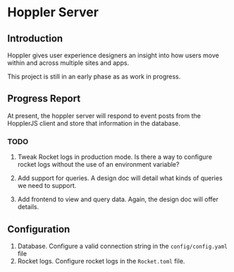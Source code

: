 # Hoppler Server

## Introduction

Hoppler gives user experience designers an insight into how users move within and across multiple sites and apps.

This project is still in an early phase as as work in progress.

## Progress Report

At present, the hoppler server will respond to event posts from the HopplerJS client and store that information in
the database.

### TODO

1. Tweak Rocket logs in production mode.  Is there a way to configure rocket logs without the use of an environment
variable?

2. Add support for queries.  A design doc will detail what kinds of queries we need to support.

3. Add frontend to view and query data.  Again, the design doc will offer details.

## Configuration

1. Database.  Configure a valid connection string in the `config/config.yaml` file
2. Rocket logs.  Configure rocket logs in the `Rocket.toml` file.

